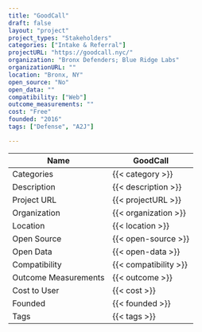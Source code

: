 ```yaml
---
title: "GoodCall"
draft: false
layout: "project"
project_types: "Stakeholders"
categories: ["Intake & Referral"]
projectURL: "https://goodcall.nyc/"
organization: "Bronx Defenders; Blue Ridge Labs"
organizationURL: ""
location: "Bronx, NY"
open_source: "No"
open_data: ""
compatibility: ["Web"]
outcome_measurements: ""
cost: "Free"
founded: "2016"
tags: ["Defense", "A2J"]

---
```



Name                    |  GoodCall    
------------------------|----
Categories              | {{< category >}} 
Description             | {{< description >}} 
Project URL             | {{< projectURL >}} 
Organization            | {{< organization >}} 
Location                | {{< location >}} 
Open Source             | {{< open-source >}} 
Open Data               | {{< open-data >}} 
Compatibility           | {{< compatibility >}} 
Outcome Measurements    | {{< outcome >}} 
Cost to User            | {{< cost >}} 
Founded                 | {{< founded >}} 
Tags                    | {{< tags >}} 

